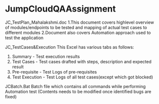 # JumpCloudQAAssignment
JC_TestPlan_Mahalakshmi.doc
1.This document covers highlevel overview of modules/endpoints to be tested and mapping of actual test cases to different modules
2.Document also covers Automation approach used to test the application

JC_TestCases&Execution
This Excel has various tabs as follows:
1. Summary - Test execution results
2. Test Cases - Test cases drafted with steps, description and expected result
3. Pre-requisite - Test Logs of pre-requisites 
4. Test Execution - Test Logs of all test cases(except which got blocked)

JCBatch.Bat
Batch file which contains all commands while performing Automation test
(Contents needs to be modified once identified bugs are fixed)

